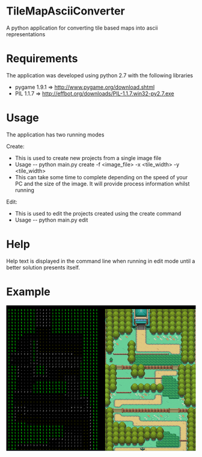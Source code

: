 TileMapAsciiConverter
=====================

A python application for converting tile based maps into ascii representations

Requirements
=====================
The application was developed using python 2.7 with the following libraries
- pygame 1.9.1 => http://www.pygame.org/download.shtml
- PIL 1.1.7 => http://effbot.org/downloads/PIL-1.1.7.win32-py2.7.exe

Usage
=====================
The application has two running modes

Create:
- This is used to create new projects from a single image file
- Usage
-- python main.py create <directory> -f <image_file> -x <tile_width> -y <tile_width>
- This can take some time to complete depending on the speed of your PC and the size of the image. It will provide process information whilst running

Edit:
- This is used to edit the projects created using the create command
- Usage
-- python main.py edit <directory>

Help
=====================
Help text is displayed in the command line when running in edit mode until a better solution presents itself.

Example
=====================
![Example image](example.png "Example - Pokemon (Kanto - Route1)")
